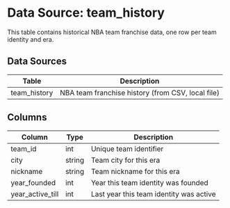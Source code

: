 # Data Source: team_history

This table contains historical NBA team franchise data, one row per team identity and era.

## Data Sources

| Table        | Description                                       |
| ------------ | ------------------------------------------------- |
| team_history | NBA team franchise history (from CSV, local file) |

## Columns

| Column           | Type   | Description                             |
| ---------------- | ------ | --------------------------------------- |
| team_id          | int    | Unique team identifier                  |
| city             | string | Team city for this era                  |
| nickname         | string | Team nickname for this era              |
| year_founded     | int    | Year this team identity was founded     |
| year_active_till | int    | Last year this team identity was active |